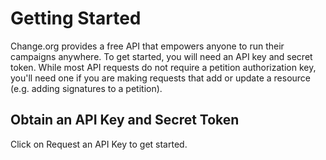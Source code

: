 # Getting Started

Change.org provides a free API that empowers anyone to run their campaigns
anywhere. To get started, you will need an API key and secret token. While most API
requests do not require a petition authorization key, you'll need one if
you are making requests that add or update a resource (e.g. adding signatures
to a petition).

## Obtain an API Key and Secret Token

Click on Request an API Key to get started.
